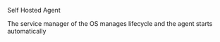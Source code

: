 Self Hosted Agent

The service manager of the OS manages lifecycle and the agent starts automatically